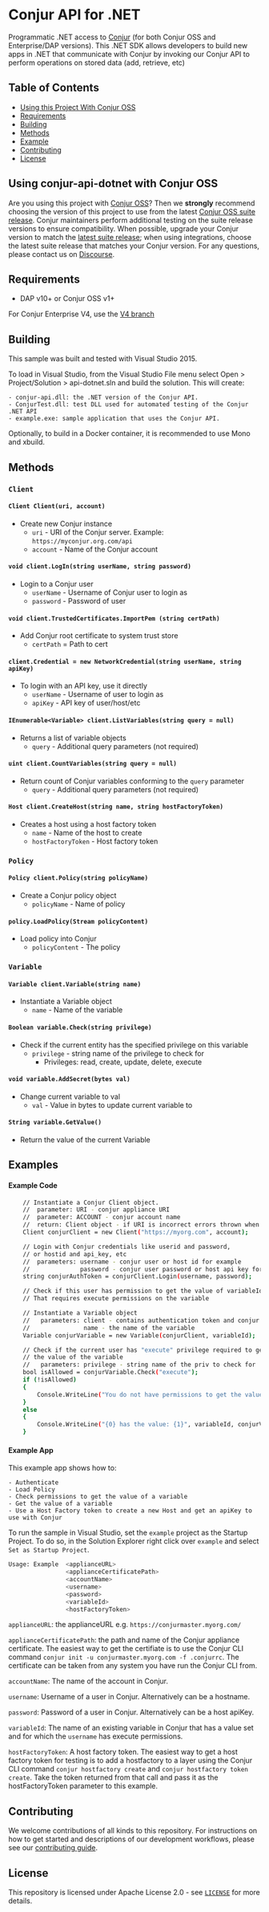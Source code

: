 # Conjur API for .NET

Programmatic .NET access to [Conjur](https://conjur.org) (for both Conjur OSS and Enterprise/DAP versions).
This .NET SDK allows developers to build new apps in .NET that communicate with Conjur by
invoking our Conjur API to perform operations on stored data (add, retrieve, etc)

## Table of Contents

- [Using this Project With Conjur OSS](#Using-conjur-api-dotnet-with-Conjur-OSS)
- [Requirements](#requirements)
- [Building](#building)
- [Methods](#methods)
- [Example](#example)
- [Contributing](#contributing)
- [License](#license)

## Using conjur-api-dotnet with Conjur OSS 

Are you using this project with [Conjur OSS](https://github.com/cyberark/conjur)? Then we 
**strongly** recommend choosing the version of this project to use from the latest [Conjur OSS 
suite release](https://docs.conjur.org/Latest/en/Content/Overview/Conjur-OSS-Suite-Overview.html). 
Conjur maintainers perform additional testing on the suite release versions to ensure 
compatibility. When possible, upgrade your Conjur version to match the 
[latest suite release](https://docs.conjur.org/Latest/en/Content/ReleaseNotes/ConjurOSS-suite-RN.htm); 
when using integrations, choose the latest suite release that matches your Conjur version. For any 
questions, please contact us on [Discourse](https://discuss.cyberarkcommons.org/c/conjur/5).

## Requirements

- DAP v10+ or Conjur OSS v1+

For Conjur Enterprise V4, use the [V4 branch](https://github.com/cyberark/conjur-api-dotnet/tree/v4)

## Building

This sample was built and tested with Visual Studio 2015.

To load in Visual Studio, from the Visual Studio File menu select Open > Project/Solution > api-dotnet.sln
 and build the solution. This will create:

    - conjur-api.dll: the .NET version of the Conjur API.
    - ConjurTest.dll: test DLL used for automated testing of the Conjur .NET API
    - example.exe: sample application that uses the Conjur API.

Optionally, to build in a Docker container, it is recommended to use Mono and xbuild.

## Methods

### `Client`

#### `Client Client(uri, account)`
- Create new Conjur instance
   - `uri` - URI of the Conjur server. Example: `https://myconjur.org.com/api`
   - `account` - Name of the Conjur account

#### `void client.LogIn(string userName, string password)`
- Login to a Conjur user
   - `userName` - Username of Conjur user to login as
   - `password` - Password of user

#### `void client.TrustedCertificates.ImportPem (string certPath)`
- Add Conjur root certificate to system trust store
   - `certPath` = Path to cert

#### `client.Credential = new NetworkCredential(string userName, string apiKey)`
- To login with an API key, use it directly
   - `userName` - Username of user to login as
   - `apiKey` - API key of user/host/etc

#### `IEnumerable<Variable> client.ListVariables(string query = null)`
- Returns a list of variable objects
   - `query` - Additional query parameters (not required)

#### `uint client.CountVariables(string query = null)`
- Return count of Conjur variables conforming to the `query` parameter
    - `query` - Additional query parameters (not required)

#### `Host client.CreateHost(string name, string hostFactoryToken)`
- Creates a host using a host factory token
   - `name` - Name of the host to create
   - `hostFactoryToken` - Host factory token

### `Policy`

#### `Policy client.Policy(string policyName)`
- Create a Conjur policy object 
   - `policyName` - Name of policy

#### `policy.LoadPolicy(Stream policyContent)`
- Load policy into Conjur
   -  `policyContent` - The policy

### `Variable`

#### `Variable client.Variable(string name)`
- Instantiate a Variable object
   - `name` - Name of the variable

#### `Boolean variable.Check(string privilege)`
- Check if the current entity has the specified privilege on this variable
   - `privilege` - string name of the privilege to check for
      - Privileges: read, create, update, delete, execute

#### `void variable.AddSecret(bytes val)`
- Change current variable to val
   - `val` - Value in bytes to update current variable to

#### `String variable.GetValue()`
- Return the value of the current Variable

## Examples

#### Example Code

```sh
    // Instantiate a Conjur Client object.
    //  parameter: URI - conjur appliance URI
    //  parameter: ACCOUNT - conjur account name
    //  return: Client object - if URI is incorrect errors thrown when used
    Client conjurClient = new Client("https://myorg.com", account);

    // Login with Conjur credentials like userid and password,
    // or hostid and api_key, etc
    //  parameters: username - conjur user or host id for example
    //              password - conjur user password or host api key for example
    string conjurAuthToken = conjurClient.Login(username, password);

    // Check if this user has permission to get the value of variableId
    // That requires execute permissions on the variable

    // Instantiate a Variable object
    //   parameters: client - contains authentication token and conjur URI
    //               name - the name of the variable
    Variable conjurVariable = new Variable(conjurClient, variableId);

    // Check if the current user has "execute" privilege required to get
    // the value of the variable
    //   parameters: privilege - string name of the priv to check for
    bool isAllowed = conjurVariable.Check("execute");
    if (!isAllowed)
    {
        Console.WriteLine("You do not have permissions to get the value of {0}", variableId);
    }
    else
    {
        Console.WriteLine("{0} has the value: {1}", variableId, conjurVariable.GetValue());
    }
```

#### Example App

This example app shows how to:

    - Authenticate
    - Load Policy
    - Check permissions to get the value of a variable
    - Get the value of a variable
    - Use a Host Factory token to create a new Host and get an apiKey to use with Conjur

To run the sample in Visual Studio, set the `example` project as the Startup
 Project.  To do so, in 
the Solution Explorer right click over `example` and select `Set as Startup Project`.

```sh
Usage: Example  <applianceURL>
                <applianceCertificatePath>
                <accountName>
                <username>
                <password>
                <variableId>
                <hostFactoryToken>
```

`applianceURL`: the applianceURL e.g. `https://conjurmaster.myorg.com/`

`applianceCertificatePath`: the path and name of the Conjur appliance
 certificate. The easiest way to get the certifiate is to use the Conjur 
CLI command `conjur init -u conjurmaster.myorg.com -f .conjurrc`. The certificate can be taken from any system you have run the Conjur CLI from.

`accountName`: The name of the account in Conjur.

`username`: Username of a user in Conjur. Alternatively can be a hostname.

`password`: Password of a user in Conjur. Alternatively can be a host apiKey.

`variableId`: The name of an existing variable in Conjur that has a value set and for which the `username` has execute permissions.

`hostFactoryToken`: A host factory token. The easiest way to get a host
 factory token for testing is to add a hostfactory to a layer using 
the Conjur CLI command `conjur hostfactory create` and
 `conjur hostfactory token create`. Take the token returned from that call 
and pass it as the hostFactoryToken parameter to this example.



## Contributing

We welcome contributions of all kinds to this repository. For instructions on
 how to get started and descriptions
of our development workflows, please see our [contributing guide](https://github.com/cyberark/conjur-api-dotnet/blob/master/CONTRIBUTING.md).

## License

This repository is licensed under Apache License 2.0 - see [`LICENSE`](LICENSE) for more details.
